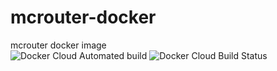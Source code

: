 # mcrouter-docker
mcrouter docker image \
![Docker Cloud Automated build](https://img.shields.io/docker/cloud/automated/bitsbeats/mcrouter)
![Docker Cloud Build Status](https://img.shields.io/docker/cloud/build/bitsbeats/mcrouter)